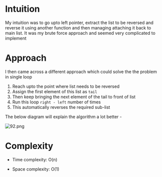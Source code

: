 # Intuition
<!-- Describe your first thoughts on how to solve this problem. -->
My intuition was to go upto left pointer, extract the list to be reversed and reverse it using another function and then managing attaching it back to main list. It was my brute force approach and seemed very complicated to implement

# Approach
<!-- Describe your approach to solving the problem. -->
I then came across a different approach which could solve the the problem in single loop

1. Reach upto the point where list needs to be reversed
2. Assign the first element of this list as `tail`
3. Then keep bringing the next element of the tail to front of list
4. Run this loop `right - left` number of times
5. This automatically reverses the required sub-list

The below diagram will explain the algorithm a lot better - 

![92.png](https://assets.leetcode.com/users/images/9c2a52a8-cc72-48f6-922b-fbf7da69433b_1698046946.584094.png)


# Complexity
- Time complexity: O(n)

- Space complexity: O(1)
